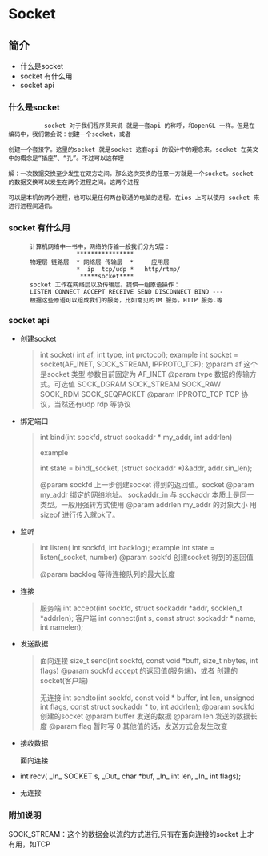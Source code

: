 # Socket

## 简介

* 什么是socket
* socket 有什么用
* socket api

### 什么是socket

```
          socket 对于我们程序员来说 就是一套api 的称呼，和openGL 一样。但是在编码中，我们常会说：创建一个socket，或者

创建一个套接字。这里的socket 就是socket 这套api 的设计中的理念来。socket 在英文中的概念是“插座”、“孔”。不过可以这样理

解：一次数据交换至少发生在双方之间。那么这次交换的任意一方就是一个socket。socket 的数据交换可以发生在两个进程之间。这两个进程

可以是本机的两个进程，也可以是任何两台联通的电脑的进程。在ios 上可以使用 socket 来进行进程间通讯。

```

### socket 有什么用

```
      计算机网络中一书中，网络的传输一般我们分为5层：
                   ****************
      物理层 链路层  * 网络层 传输层  *     应用层
                   *  ip  tcp/udp *   http/rtmp/
                    *****socket****
      socket 工作在网络层以及传输层。提供一组原语操作：
      LISTEN CONNECT ACCEPT RECEIVE SEND DISCONNECT BIND ---
      根据这些原语可以组成我们的服务，比如常见的IM 服务。HTTP 服务.等
```

### socket api

* 创建socket

  > int socket\( int af, int type, int protocol\);
  >   example
  >   int socket = socket\(AF\_INET, SOCK\_STREAM, IPPROTO\_TCP\);
  >   @param af 这个是socket 类型 参数目前固定为 AF\_INET 
  >   @param type  数据的传输方式。可选值 SOCK\_DGRAM  SOCK\_STREAM  SOCK\_RAW  SOCK\_RDM   SOCK\_SEQPACKET
  >   @param IPPROTO\_TCP TCP 协议，当然还有udp rdp 等协议

* 绑定端口

  > int bind\(int sockfd, struct sockaddr \* my\_addr, int addrlen\)
  > 
  > example
  > 
  > int state = bind\(\_socket, \(struct sockaddr \*\)&addr, addr.sin\_len\);
  > 
  > @param sockfd 上一步创建socket 得到的返回值。socket
  > @param my\_addr 绑定的网络地址。 sockaddr\_in  与 sockaddr 本质上是同一类型。一般用强转方式使用
  > @param addrlen my\_addr 的对象大小 用sizeof 进行传入就ok了。

* 监听

  > int listen\( int sockfd, int backlog\);
  > example
  > int state = listen\(\_socket, number\) 
  > @param sockfd 创建socket 得到的返回值
  > 
  > @param backlog 等待连接队列的最大长度

* 连接

  > 服务端
  > int accept\(int sockfd, struct sockaddr \*addr, socklen\_t \*addrlen\);
  > 客户端
  > int connect\(int s, const struct sockaddr \* name, int namelen\);

* 发送数据

  > 面向连接
  >        size\_t send\(int sockfd, const void \*buff, size\_t nbytes, int flags\)
  >        @param sockfd accept 的返回值\(服务端\)，或者 创建的socket\(客户端\)
  > 
  > 无连接
  >        int sendto\(int sockfd, const void \* buffer, int len, unsigned int flags, const struct sockaddr \* to, int addrlen\);
  >        @param sockfd 创建的socket 
  >        @param buffer 发送的数据
  >        @param len 发送的数据长度
  >        @param flag 暂时写 0 其他值的话，发送方式会发生改变

* 接收数据

  面向连接

* int recv\( \_In\_ SOCKET s, \_Out\_ char \*buf, \_In\_ int len, \_In\_ int flags\);

* 无连接

### 附加说明

SOCK\_STREAM：这个的数据会以流的方式进行,只有在面向连接的socket 上才有用，如TCP

